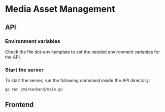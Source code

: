 # Media Asset Management


## API

### Environment variables 
Check the file dot-env-template to set the needed environment variables for the API. 

### Start the server
To start the server, run the following command inside the API directory:
```
go run cmd/backend/main.go
```




## Frontend
